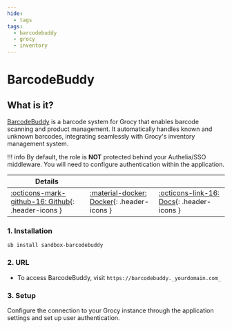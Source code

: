 ```yaml
---
hide:
  - tags
tags:
  - barcodebuddy
  - grocy
  - inventory
---
```


# BarcodeBuddy

## What is it?

[BarcodeBuddy](https://github.com/Forceu/barcodebuddy) is a barcode system for Grocy that enables barcode scanning and product management. It automatically handles known and unknown barcodes, integrating seamlessly with Grocy's inventory management system.

!!! info
    By default, the role is **NOT** protected behind your Authelia/SSO middleware. You will need to configure authentication within the application.

| Details     |             |             |
|-------------|-------------|-------------|
| [:octicons-mark-github-16: Github](https://github.com/Forceu/barcodebuddy){: .header-icons } | [:material-docker: Docker](https://hub.docker.com/r/f0rc3/barcodebuddy){: .header-icons } | [:octicons-link-16: Docs](https://barcodebuddy-documentation.readthedocs.io/){: .header-icons }|

### 1. Installation

``` shell
sb install sandbox-barcodebuddy
```

### 2. URL

- To access BarcodeBuddy, visit `https://barcodebuddy._yourdomain.com_`

### 3. Setup

Configure the connection to your Grocy instance through the application settings and set up user authentication.